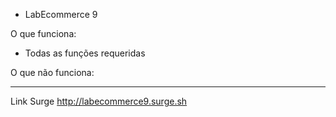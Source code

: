 - LabEcommerce 9

O que funciona:

- Todas as funções requeridas

O que não funciona: 

---

Link Surge
http://labecommerce9.surge.sh

